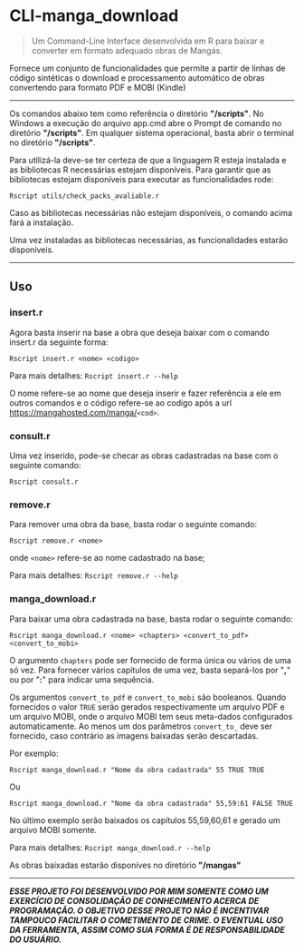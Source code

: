 CLI-manga\_download
===================

> Um Command-Line Interface desenvolvida em R para baixar e converter em
> formato adequado obras de Mangás.

Fornece um conjunto de funcionalidades que permite a partir de linhas de
código sintéticas o download e processamento automático de obras
convertendo para formato PDF e MOBI (Kindle)

------------------------------------------------------------------------

Os comandos abaixo tem como referência o diretório **"/scripts"**. No
Windows a execução do arquivo app.cmd abre o Prompt de comando no
diretório **"/scripts"**. Em qualquer sistema operacional, basta abrir o
terminal no diretório **"/scripts"**.

Para utilizá-la deve-se ter certeza de que a linguagem R esteja
instalada e as bibliotecas R necessárias estejam disponíveis. Para
garantir que as bibliotecas estejam disponíveis para executar as
funcionalidades rode:

    Rscript utils/check_packs_avaliable.r

Caso as bibliotecas necessárias não estejam disponíveis, o comando acima
fará a instalação.

Uma vez instaladas as bibliotecas necessárias, as funcionalidades
estarão disponíveis.

------------------------------------------------------------------------

Uso
---

### insert.r

Agora basta inserir na base a obra que deseja baixar com o comando
insert.r da seguinte forma:

    Rscript insert.r <nome> <codigo>

Para mais detalhes: `Rscript insert.r --help`

O nome refere-se ao nome que deseja inserir e fazer referência a ele em
outros comandos e o código refere-se ao codigo após a url
<https://mangahosted.com/manga/>`<cod>`.

### consult.r

Uma vez inserido, pode-se checar as obras cadastradas na base com o
seguinte comando:

    Rscript consult.r

### remove.r

Para remover uma obra da base, basta rodar o seguinte comando:

    Rscript remove.r <nome>

onde `<nome>` refere-se ao nome cadastrado na base;

Para mais detalhes: `Rscript remove.r --help`

### manga\_download.r

Para baixar uma obra cadastrada na base, basta rodar o seguinte comando:

    Rscript manga_download.r <nome> <chapters> <convert_to_pdf> <convert_to_mobi>

O argumento `chapters` pode ser fornecido de forma única ou vários de
uma só vez. Para fornecer vários capítulos de uma vez, basta separá-los
por "**,**" ou por "**:**" para indicar uma sequência.

Os argumentos `convert_to_pdf` e `convert_to_mobi` são booleanos. Quando
fornecidos o valor `TRUE` serão gerados respectivamente um arquivo PDF e
um arquivo MOBI, onde o arquivo MOBI tem seus meta-dados configurados
automaticamente. Ao menos um dos parâmetros `convert_to_` deve ser
fornecido, caso contrário as imagens baixadas serão descartadas.

Por exemplo:

    Rscript manga_download.r "Nome da obra cadastrada" 55 TRUE TRUE

Ou

    Rscript manga_download.r "Nome da obra cadastrada" 55,59:61 FALSE TRUE

No último exemplo serão baixados os capítulos 55,59,60,61 e gerado um
arquivo MOBI somente.

Para mais detalhes: `Rscript manga_download.r --help`

As obras baixadas estarão disponíves no diretório **"/mangas"**

------------------------------------------------------------------------

***ESSE PROJETO FOI DESENVOLVIDO POR MIM SOMENTE COMO UM EXERCÍCIO DE
CONSOLIDAÇÃO DE CONHECIMENTO ACERCA DE PROGRAMAÇÃO. O OBJETIVO DESSE
PROJETO NÃO É INCENTIVAR TAMPOUCO FACILITAR O COMETIMENTO DE CRIME. O
EVENTUAL USO DA FERRAMENTA, ASSIM COMO SUA FORMA É DE RESPONSABILIDADE
DO USUÁRIO.***
